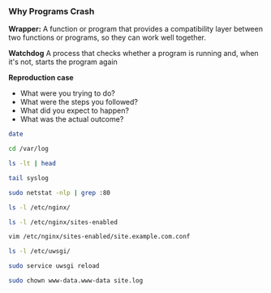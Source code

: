 ### Why Programs Crash 

**Wrapper:** A function or program that provides a compatibility layer between two functions or programs, 
so they can work well together. 

**Watchdog** A process that checks whether a program is running and, when it's not, starts the program again

**Reproduction case**
- What were you trying to do?
- What were the steps you followed? 
- What did you expect to happen?
- What was the actual outcome? 

```bash
date

cd /var/log

ls -lt | head

tail syslog

sudo netstat -nlp | grep :80

ls -l /etc/nginx/

ls -l /etc/nginx/sites-enabled

vim /etc/nginx/sites-enabled/site.example.com.conf

ls -l /etc/uwsgi/

sudo service uwsgi reload

sudo chown www-data.www-data site.log

```